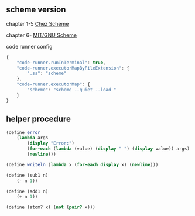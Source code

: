 ## scheme version

chapter 1-5 [Chez Scheme](https://cisco.github.io/ChezScheme/)

chapter 6- [MIT/GNU Scheme](https://www.gnu.org/software/mit-scheme/)

code runner config

```javascript
{
    "code-runner.runInTerminal": true,
    "code-runner.executorMapByFileExtension": {
        ".ss": "scheme"
    },
    "code-runner.executorMap": {
        "scheme": "scheme --quiet --load "
    }
}
```

## helper procedure

```scheme
(define error
    (lambda args
        (display "Error:")
        (for-each (lambda (value) (display " ") (display value)) args)
        (newline)))

(define writeln (lambda x (for-each display x) (newline)))

(define (sub1 n)
    (- n 1))

(define (add1 n)
    (+ n 1))

(define (atom? x) (not (pair? x)))
```

